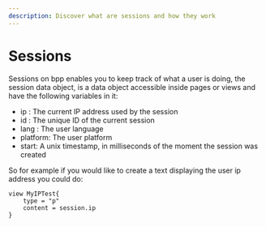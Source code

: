 ```yaml
---
description: Discover what are sessions and how they work
---
```


# Sessions

Sessions on bpp enables you to keep track of what a user is doing, the session data object, is a data object accessible inside pages or views and have the following variables in it:

* ip : The current IP address used by the session
* id : The unique ID of the current session
* lang : The user language
* platform: The user platform
* start: A unix timestamp, in milliseconds of the moment the session was created

So for example if you would like to create a text displaying the user ip address you could do:

```
view MyIPTest{
    type = "p"
    content = session.ip
}
```
